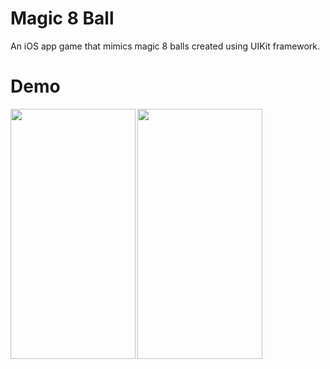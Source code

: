 # Magic 8 Ball

An iOS app game that mimics magic 8 balls created using UIKit framework.

# Demo
<img src="https://user-images.githubusercontent.com/36856709/130787006-e6c7d7dd-41f8-4f65-83d7-c0c086994bd4.png" align="left" width="200" height="400" />
<img src="https://user-images.githubusercontent.com/36856709/130787015-65c966ed-9b98-4c44-add4-449d8bfc3327.png" width="200" height="400" />



